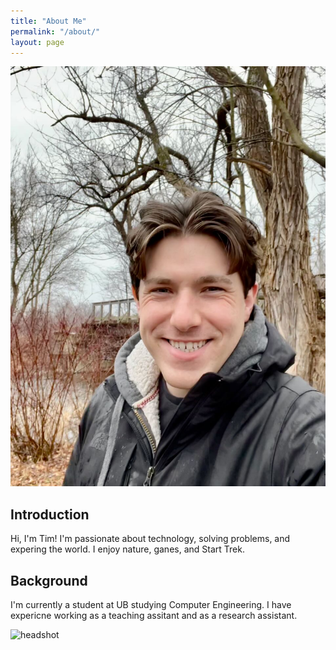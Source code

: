 ```yaml
---
title: "About Me"
permalink: "/about/"
layout: page
---
```


![Profile picture](/assets/images/nautre.jpeg)

## Introduction

Hi, I'm Tim! I'm passionate about technology, solving problems, and expering the world. I enjoy nature, ganes, and Start Trek.

## Background

I'm currently a student at UB studying Computer Engineering. I have expericne working as a teaching assitant and as a research assistant.

![headshot](/assets/images/IMG_0496.png)


